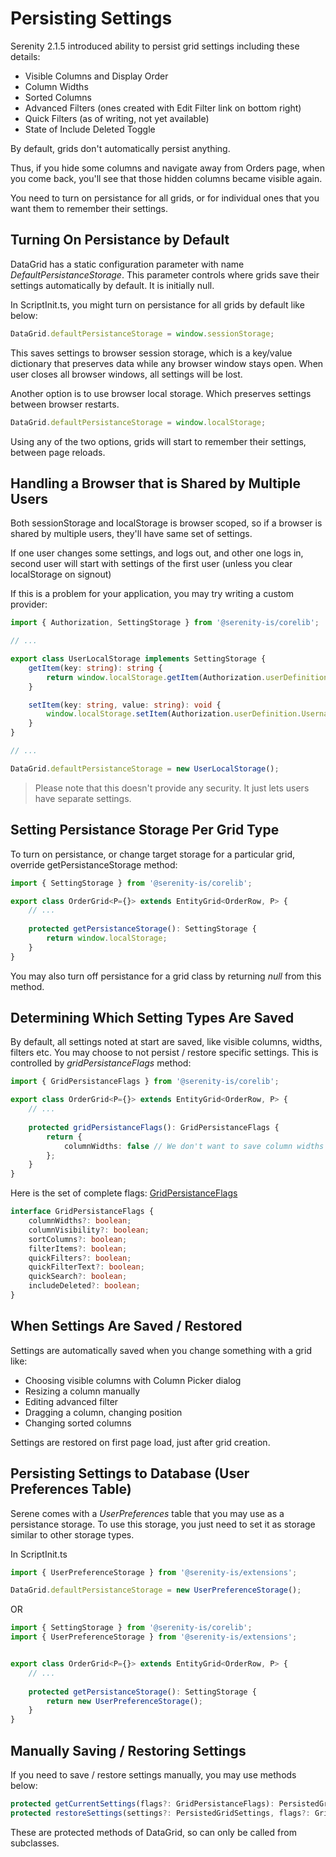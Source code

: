 # Persisting Settings

Serenity 2.1.5 introduced ability to persist grid settings including these details:

- Visible Columns and Display Order
- Column Widths
- Sorted Columns
- Advanced Filters (ones created with Edit Filter link on bottom right)
- Quick Filters (as of writing, not yet available)
- State of Include Deleted Toggle

By default, grids don't automatically persist anything.

Thus, if you hide some columns and navigate away from Orders page, when you come back, you'll see that those hidden columns became visible again.

You need to turn on persistance for all grids, or for individual ones that you want them to remember their settings.

## Turning On Persistance by Default

DataGrid has a static configuration parameter with name *DefaultPersistanceStorage*. This parameter controls where grids save their settings automatically by default. It is initially null.

In ScriptInit.ts, you might turn on persistance for all grids by default like below:

```ts
DataGrid.defaultPersistanceStorage = window.sessionStorage;
```

This saves settings to browser session storage, which is a key/value dictionary that preserves data while any browser window stays open. When user closes all browser windows, all settings will be lost.

Another option is to use browser local storage. Which preserves settings between browser restarts.

```ts
DataGrid.defaultPersistanceStorage = window.localStorage;
```

Using any of the two options, grids will start to remember their settings, between page reloads.

## Handling a Browser that is Shared by Multiple Users

Both sessionStorage and localStorage is browser scoped, so if a browser is shared by multiple users, they'll have same set of settings.

If one user changes some settings, and logs out, and other one logs in, second user will start with settings of the first user (unless you clear localStorage on signout)

If this is a problem for your application, you may try writing a custom provider:

```ts
import { Authorization, SettingStorage } from '@serenity-is/corelib';

// ...

export class UserLocalStorage implements SettingStorage {
    getItem(key: string): string {
        return window.localStorage.getItem(Authorization.userDefinition.Username + ":" + key);
    }

    setItem(key: string, value: string): void {
        window.localStorage.setItem(Authorization.userDefinition.Username + ":" + key, value);
    }
}

// ...

DataGrid.defaultPersistanceStorage = new UserLocalStorage();
```

> Please note that this doesn't provide any security. It just lets users have separate settings.

## Setting Persistance Storage Per Grid Type

To turn on persistance, or change target storage for a particular grid, override getPersistanceStorage method:

```ts
import { SettingStorage } from '@serenity-is/corelib';

export class OrderGrid<P={}> extends EntityGrid<OrderRow, P> {
    // ...
        
    protected getPersistanceStorage(): SettingStorage {
        return window.localStorage;
    }
}
```

You may also turn off persistance for a grid class by returning *null* from this method.

## Determining Which Setting Types Are Saved

By default, all settings noted at start are saved, like visible columns, widths, filters etc. You may choose to not persist / restore specific settings. This is controlled by *gridPersistanceFlags* method:

```ts
import { GridPersistanceFlags } from '@serenity-is/corelib';

export class OrderGrid<P={}> extends EntityGrid<OrderRow, P> {
    // ...
        
    protected gridPersistanceFlags(): GridPersistanceFlags {
        return {
            columnWidths: false // We don't want to save column widths
        };
    }
}
```

Here is the set of complete flags: [GridPersistanceFlags](/api/js/corelib/interfaces/GridPersistanceFlags.md)

```ts
interface GridPersistanceFlags {
    columnWidths?: boolean;
    columnVisibility?: boolean;
    sortColumns?: boolean;
    filterItems?: boolean;
    quickFilters?: boolean;
    quickFilterText?: boolean;
    quickSearch?: boolean;
    includeDeleted?: boolean;
}
```

## When Settings Are Saved / Restored

Settings are automatically saved when you change something with a grid like:

- Choosing visible columns with Column Picker dialog
- Resizing a column manually
- Editing advanced filter
- Dragging a column, changing position
- Changing sorted columns

Settings are restored on first page load, just after grid creation.

## Persisting Settings to Database (User Preferences Table)

Serene comes with a *UserPreferences* table that you may use as a persistance storage. To use this storage, you just need to set it as storage similar to other storage types.

In ScriptInit.ts

```ts
import { UserPreferenceStorage } from '@serenity-is/extensions';

DataGrid.defaultPersistanceStorage = new UserPreferenceStorage();
```

OR 

```ts
import { SettingStorage } from '@serenity-is/corelib';
import { UserPreferenceStorage } from '@serenity-is/extensions';


export class OrderGrid<P={}> extends EntityGrid<OrderRow, P> {
    // ...
        
    protected getPersistanceStorage(): SettingStorage {
        return new UserPreferenceStorage();
    }
}
```

## Manually Saving / Restoring Settings

If you need to save / restore settings manually, you may use methods below:

```ts
protected getCurrentSettings(flags?: GridPersistanceFlags): PersistedGridSettings;
protected restoreSettings(settings?: PersistedGridSettings, flags?: GridPersistanceFlags): void;
```

These are protected methods of DataGrid, so can only be called from subclasses.
